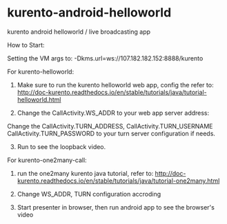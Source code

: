 # kurento-android-helloworld
kurento android helloworld / live broadcasting app

How to Start:

Setting the VM args to: -Dkms.url=ws://107.182.182.152:8888/kurento


For kurento-helloworld:

1. Make sure to run the kurento helloworld web app, config the refer to:
  http://doc-kurento.readthedocs.io/en/stable/tutorials/java/tutorial-helloworld.html


2. Change the CallActivity.WS_ADDR to your web app server address:
  
Change the CallActivity.TURN_ADDRESS, CallActivity.TURN_USERNAME CallActivity.TURN_PASSWORD to your turn server configuration if needs.

3. Run to see the loopback video.


For kurento-one2many-call:

1. run the one2many kurento java tutorial, refer to:
  http://doc-kurento.readthedocs.io/en/stable/tutorials/java/tutorial-one2many.html

2. Change WS_ADDR, TURN configuration accroding

3. Start presenter in browser, then run android app to see the browser's video

